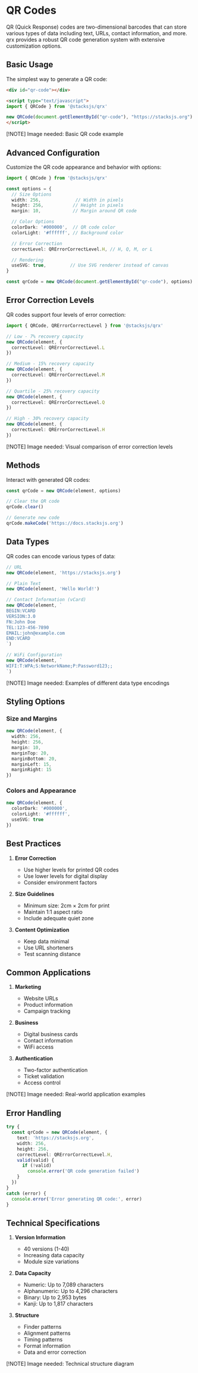 # QR Codes

QR (Quick Response) codes are two-dimensional barcodes that can store various types of data including text, URLs, contact information, and more. qrx provides a robust QR code generation system with extensive customization options.

## Basic Usage

The simplest way to generate a QR code:

```html
<div id="qr-code"></div>

<script type="text/javascript">
import { QRCode } from '@stacksjs/qrx'

new QRCode(document.getElementById("qr-code"), "https://stacksjs.org")
</script>
```

[!NOTE] Image needed: Basic QR code example

## Advanced Configuration

Customize the QR code appearance and behavior with options:

```ts
import { QRCode } from '@stacksjs/qrx'

const options = {
  // Size Options
  width: 256,             // Width in pixels
  height: 256,           // Height in pixels
  margin: 10,            // Margin around QR code

  // Color Options
  colorDark: '#000000',  // QR code color
  colorLight: '#ffffff', // Background color

  // Error Correction
  correctLevel: QRErrorCorrectLevel.H, // H, Q, M, or L

  // Rendering
  useSVG: true,         // Use SVG renderer instead of canvas
}

const qrCode = new QRCode(document.getElementById("qr-code"), options)
```

## Error Correction Levels

QR codes support four levels of error correction:

```ts
import { QRCode, QRErrorCorrectLevel } from '@stacksjs/qrx'

// Low - 7% recovery capacity
new QRCode(element, {
  correctLevel: QRErrorCorrectLevel.L
})

// Medium - 15% recovery capacity
new QRCode(element, {
  correctLevel: QRErrorCorrectLevel.M
})

// Quartile - 25% recovery capacity
new QRCode(element, {
  correctLevel: QRErrorCorrectLevel.Q
})

// High - 30% recovery capacity
new QRCode(element, {
  correctLevel: QRErrorCorrectLevel.H
})
```

[!NOTE] Image needed: Visual comparison of error correction levels

## Methods

Interact with generated QR codes:

```ts
const qrCode = new QRCode(element, options)

// Clear the QR code
qrCode.clear()

// Generate new code
qrCode.makeCode('https://docs.stacksjs.org')
```

## Data Types

QR codes can encode various types of data:

```ts
// URL
new QRCode(element, 'https://stacksjs.org')

// Plain Text
new QRCode(element, 'Hello World!')

// Contact Information (vCard)
new QRCode(element, `
BEGIN:VCARD
VERSION:3.0
FN:John Doe
TEL:123-456-7890
EMAIL:john@example.com
END:VCARD
`)

// WiFi Configuration
new QRCode(element, `
WIFI:T:WPA;S:NetworkName;P:Password123;;
`)
```

[!NOTE] Image needed: Examples of different data type encodings

## Styling Options

### Size and Margins

```ts
new QRCode(element, {
  width: 256,
  height: 256,
  margin: 10,
  marginTop: 20,
  marginBottom: 20,
  marginLeft: 15,
  marginRight: 15
})
```

### Colors and Appearance

```ts
new QRCode(element, {
  colorDark: '#000000',
  colorLight: '#ffffff',
  useSVG: true
})
```

## Best Practices

1. **Error Correction**
   - Use higher levels for printed QR codes
   - Use lower levels for digital display
   - Consider environment factors

2. **Size Guidelines**
   - Minimum size: 2cm × 2cm for print
   - Maintain 1:1 aspect ratio
   - Include adequate quiet zone

3. **Content Optimization**
   - Keep data minimal
   - Use URL shorteners
   - Test scanning distance

## Common Applications

1. **Marketing**
   - Website URLs
   - Product information
   - Campaign tracking

2. **Business**
   - Digital business cards
   - Contact information
   - WiFi access

3. **Authentication**
   - Two-factor authentication
   - Ticket validation
   - Access control

[!NOTE] Image needed: Real-world application examples

## Error Handling

```ts
try {
  const qrCode = new QRCode(element, {
    text: 'https://stacksjs.org',
    width: 256,
    height: 256,
    correctLevel: QRErrorCorrectLevel.H,
    valid(valid) {
      if (!valid)
        console.error('QR code generation failed')
    }
  })
}
catch (error) {
  console.error('Error generating QR code:', error)
}
```

## Technical Specifications

1. **Version Information**
   - 40 versions (1-40)
   - Increasing data capacity
   - Module size variations

2. **Data Capacity**
   - Numeric: Up to 7,089 characters
   - Alphanumeric: Up to 4,296 characters
   - Binary: Up to 2,953 bytes
   - Kanji: Up to 1,817 characters

3. **Structure**
   - Finder patterns
   - Alignment patterns
   - Timing patterns
   - Format information
   - Data and error correction

[!NOTE] Image needed: Technical structure diagram
